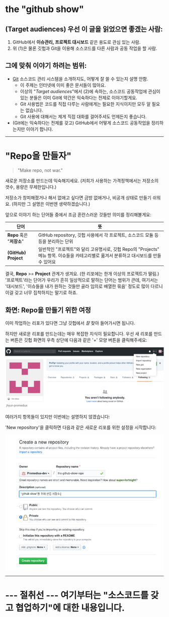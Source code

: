 # the "github show"

## (Target audiences) 우선 이 글을 읽었으면 좋겠는 사람:

   1. GitHub에서 **이슈관리, 프로젝트 대시보드** 같은 용도로 관심 있는 사람.
   2. 위 (1)은 물론 깃헙과 Git을 이용해 소스코드를 다른 사람과 공동 작업을 할 사람.


## 그에 맞춰 이야기 하려는 범위:

   * [Git](https://git-scm.com/) 소스코드 관리 시스템을 소개하지도, 어떻게 잘 쓸 수 있는지 설명 안함.
     * 이 주제는 인터넷에 이미 좋은 문서들이 많아요.
     * 이상의 "_Target audiences_"에서 (2)에 속하는, 소스코드 공동작업에 관심이 있는 분들은 이미
       Git에 약간은 익숙하다는 전제로 이야기할게요.
     * Git 사용법은 코드를 직접 다루는 사람에게는 필요한 지식이지만 모두 알 필요는 없습니다.
     * Git 사용에 대해서는 제게 직접 대화를 걸어주셔도 언제든지 좋습니다.
   * (Git에는 익숙하다는 전제를 갖고) GitHub에서 어떻게 소스코드 공동작업을 정리하는지만 이야기 합니다.


-----

# "Repo을 만들자"

> "Make repo, not war."

새로운 저장소를 만드는데 익숙해지세요. (저희가 사용하는 가격정책에서는 저장소의 갯수, 용량은 무제한입니다.)

저장소가 창피해졌거나 해서 없애고 싶다면 금방 없애거나, 비공개 상태로 만들기 쉬워요. (하지만 그 설명은 이번엔 생략하겠습니다.)

앞으로 이야기 하는 단어들 중에서 조금 혼란스러운 것들만 의미를 정리해볼게요:

단어 | 뜻
-----|-----------
**Repo** 혹은 "**저장소**" | GitHub repository, 깃헙 사용에서 각 프로젝트, 소스코드 모듈 등등을 분리하는 단위
**(GitHub) Project** | 일반적인 "프로젝트"와 달리 고유명사로, 깃헙 Repo의 "Projects" 메뉴 항목. 이슈들을 카테고리별로 옮겨서 분류하고 대시보드를 만들 수 있어요


결국, **Repo** >= **Project** 관계가 생겨요. (한 리포에는 한개 이상의 프로젝트가 딸림.)
'프로젝트'라는 단어가 우리가 흔히 일상적으로 말하는 단어는 범위가 큰데, 여기서는 '대시보드', '이슈들을 내가 원하는 것들만 골라 임의로 배열한 묶음' 정도로 많이 다르니 이걸 갖고 너무 집착하지는 말기로 하죠.



## 화면: Repo을 만들기 위한 여정

이미 작업하는 리포가 있다면 그냥 깃헙에서 *잘* 찾아 들어가시면 됩니다.

하지만 새로운 리포를 만드는데는 매우 복잡한 지식이 필요합니다. 우선 새 리포를 만드는 버튼은 깃헙 화면의 우측 상단에 다음과 같은 '+' 모양 버튼을 클릭해주세요:

![어디에 '+'버튼이 있는가](/images/new-repo.png)


여러가지 항목들이 있지만 이번에는 설명하지 않겠습니다:

'New repository'을 클릭하면 다음과 같은 새로운 리포를 위한 설정을 시작합니다:

![새로운 repo의 설정](/images/new-repo-form.png)


------

# --- 절취선 --- 여기부터는 "소스코드를 갖고 협업하기"에 대한 내용입니다.


